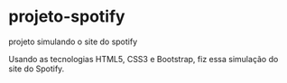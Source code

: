 # projeto-spotify
projeto simulando o site do spotify

Usando as tecnologias HTML5, CSS3 e Bootstrap, fiz essa simulação do site do Spotify.
